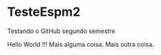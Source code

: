 # TesteEspm2
Testando o GitHub segundo semestre

Hello World !!!
Mais alguma coisa.
Mais outra coisa.
